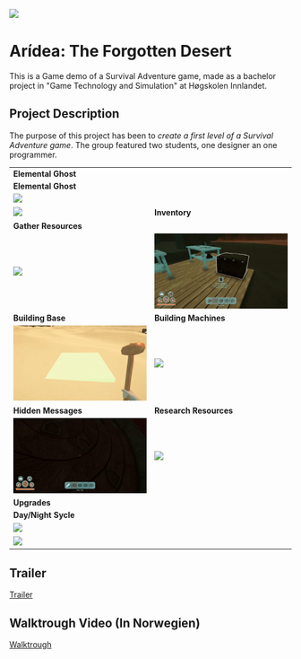 <img src="https://github.com/Bsktrrl/Bsktrrl.github.io/blob/main/images/Aridea/Aridea.gif" width="70%"/><br>

# Arídea: The Forgotten Desert
This is a Game demo of a Survival Adventure game, made as a bachelor project in "Game Technology and Simulation" at Høgskolen Innlandet.

## Project Description
The purpose of this project has been to *create a first level of a Survival Adventure game*. The group featured two students, one designer an one programmer. 

<table width="100%">
      <tr><td><b>Elemental Ghost</b></td>
      <tr><td><b>Elemental Ghost</b></td>
      <tr><td><img src="https://github.com/Bsktrrl/Bsktrrl.github.io/blob/main/images/Aridea/video1.gif"/></td>
      <tr><td><img src="https://github.com/Bsktrrl/Bsktrrl.github.io/blob/main/images/Aridea/video6.gif"/></td>
      <td><b>Inventory</b></td></tr>
      <td><b>Gather Resources</b></td></tr>
      <tr><td><img src="https://github.com/Bsktrrl/Bsktrrl.github.io/blob/main/images/Aridea/video9.gif"/></td>
      <td><img src="https://github.com/Bsktrrl/Bsktrrl.github.io/blob/main/images/Aridea/video4.gif"/></td></tr>
      <tr><td><b>Building Base</b></td>
      <td><b>Building Machines</b></td></tr>
      <tr><td><img src="https://github.com/Bsktrrl/Bsktrrl.github.io/blob/main/images/Aridea/video8.gif"/></td>
      <td><img src="https://github.com/Bsktrrl/Bsktrrl.github.io/blob/main/images/Aridea/video7.gif"/><br></td></tr>
      <tr><td><b>Hidden Messages</b></td>
      <td><b>Research Resources</b></td></tr>
      <tr><td><img src="https://github.com/Bsktrrl/Bsktrrl.github.io/blob/main/images/Aridea/video2.gif"/></td>
      <td><img src="https://github.com/Bsktrrl/Bsktrrl.github.io/blob/main/images/Aridea/video3.gif"/><br></td></tr>
      <td><b>Upgrades</b></td></tr>
      <td><b>Day/Night Sycle</b></td></tr>
      <tr><td><img src="https://github.com/Bsktrrl/Bsktrrl.github.io/blob/main/images/Aridea/video10.gif"/></td>
      <tr><td><img src="https://github.com/Bsktrrl/Bsktrrl.github.io/blob/main/images/Aridea/video5.gif"/></td>
</table>



## Trailer
<a href="https://www.youtube.com/watch?v=pDAvvrkOj6U" class="special">Trailer</a>

## Walktrough Video (In Norwegien)
<a href="https://www.youtube.com/watch?v=AQKkpu5VTW0" class="special">Walktrough</a>
